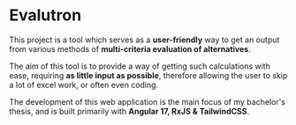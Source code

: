 # Evalutron

This project is a tool which serves as a **user-friendly** way to get an output from various methods of **multi-criteria evaluation of alternatives**.

The aim of this tool is to provide a way of getting such calculations with ease, requiring **as little input as possible**, therefore allowing the user to skip a lot of excel work, or often even coding.

The development of this web application is the main focus of my bachelor's thesis, and is built primarily with **Angular 17, RxJS & TailwindCSS**.
